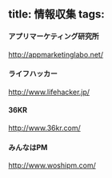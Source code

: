 title: 情報収集
tags:
---

#### アプリマーケティング研究所

http://appmarketinglabo.net/

#### ライフハッカー

http://www.lifehacker.jp/

#### 36KR

http://www.36kr.com/

#### みんなはPM

http://www.woshipm.com/
